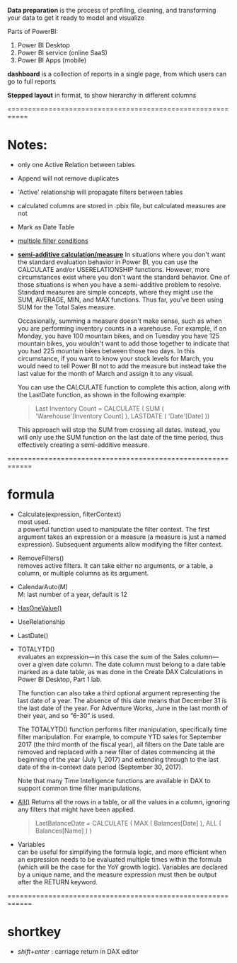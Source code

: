 
**Data preparation** is the process of profiling, cleaning, and transforming your data to get it ready to model and visualize

Parts of PowerBI:
1. Power BI Desktop
2. Power BI service (online SaaS)
3. Power BI Apps (mobile)

**dashboard** is a collection of reports in a single page, from which users can go to full reports

**Stepped layout** in format, to show hierarchy in different columns



===========================================================

# Notes:
+ only one Active Relation between tables
+ Append will not remove duplicates
+ 'Active' relationship will propagate filters between tables
+ calculated columns are stored in .pbix file, but calculated measures are not
+ Mark as Date Table
+ [multiple filter conditions](https://www.sqlbi.com/articles/specifying-multiple-filter-conditions-in-calculate/)
+ [**semi-additive calculation/measure**](https://www.sqlbi.com/articles/semi-additive-measures-in-dax/)
    In situations where you don't want the standard evaluation behavior in Power BI, you can use the CALCULATE and/or USERELATIONSHIP functions. However, more circumstances exist where you don't want the standard behavior. One of those situations is when you have a semi-additive problem to resolve. Standard measures are simple concepts, where they might use the SUM, AVERAGE, MIN, and MAX functions. Thus far, you've been using SUM for the Total Sales measure.

    Occasionally, summing a measure doesn't make sense, such as when you are performing inventory counts in a warehouse. For example, if on Monday, you have 100 mountain bikes, and on Tuesday you have 125 mountain bikes, you wouldn't want to add those together to indicate that you had 225 mountain bikes between those two days. In this circumstance, if you want to know your stock levels for March, you would need to tell Power BI not to add the measure but instead take the last value for the month of March and assign it to any visual.

    You can use the CALCULATE function to complete this action, along with the LastDate function, as shown in the following example:

    >Last Inventory Count =
    >CALCULATE (
    >    SUM ( 'Warehouse'[Inventory Count] ),
    >    LASTDATE ( 'Date'[Date] ))

    This approach will stop the SUM from crossing all dates. Instead, you will only use the SUM function on the last date of the time period, thus effectively creating a semi-additive measure.



============================================================
# formula
+ Calculate(expression, filterContext)  
    most used.    
    a powerful function used to manipulate the filter context. The first argument takes an expression or a measure (a measure is just a named expression). Subsequent arguments allow modifying the filter context.
+ RemoveFilters()  
    removes active filters. It can take either no arguments, or a table, a column, or multiple columns as its argument.
+ CalendarAuto(M)  
    M: last number of a year, default is 12
+ [HasOneValue()](https://docs.microsoft.com/en-us/dax/hasonevalue-function-dax)
+ UseRelationship
+ LastDate()
+ TOTALYTD()  
    evaluates an expression—in this case the sum of the Sales column—over a given date column. The date column must belong to a date table marked as a date table, as was done in the Create DAX Calculations in Power BI Desktop, Part 1 lab.

    The function can also take a third optional argument representing the last date of a year. The absence of this date means that December 31 is the last date of the year. For Adventure Works, June in the last month of their year, and so “6-30” is used.

    The TOTALYTD() function performs filter manipulation, specifically time filter manipulation. For example, to compute YTD sales for September 2017 (the third month of the fiscal year), all filters on the Date table are removed and replaced with a new filter of dates commencing at the beginning of the year (July 1, 2017) and extending through to the last date of the in-context date period (September 30, 2017).

    Note that many Time Intelligence functions are available in DAX to support common time filter manipulations.

+ [All()](https://docs.microsoft.com/en-us/dax/all-function-dax)
    Returns all the rows in a table, or all the values in a column, ignoring any filters that might have been applied.
    >LastBalanceDate = CALCULATE ( MAX ( Balances[Date] ), ALL ( Balances[Name] ) )

+ Variables  
    can be useful for simplifying the formula logic, and more efficient when an expression needs to be evaluated multiple times within the formula (which will be the case for the YoY growth logic). Variables are declared by a unique name, and the measure expression must then be output after the RETURN keyword.


============================================================
# shortkey
+ *shift+enter* : carriage return in DAX editor
